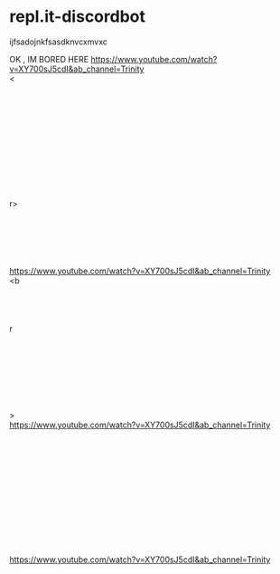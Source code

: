 # repl.it-discordbot

ijfsadojnkfsasdknvcxmvxc

OK , IM BORED HERE
https://www.youtube.com/watch?v=XY700sJ5cdI&ab_channel=Trinity<br><<br><br><br><br><br><br><br><br><br><br><br><br><br>r><br><br><br><br><br><br><br>
https://www.youtube.com/watch?v=XY700sJ5cdI&ab_channel=Trinity<br><b<br><br><br><br><br>r<br><br><br><br><br><br><br><br><br>>
<br>https://www.youtube.com/watch?v=XY700sJ5cdI&ab_channel=Trinity<br><br><br><br><br><br><br><br><br><br><br><br><br><br>
https://www.youtube.com/watch?v=XY700sJ5cdI&ab_channel=Trinity<br><br><br><br><br><br><br><br><br><br><br><br><br>
